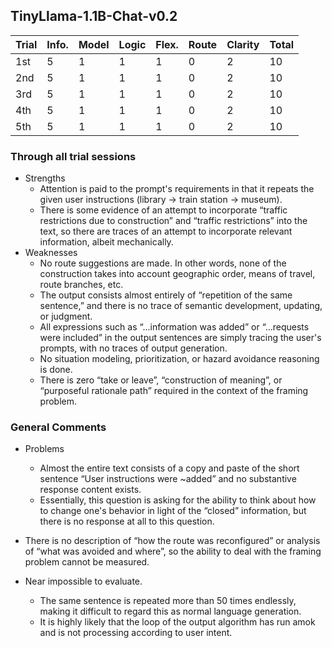 ## TinyLlama-1.1B-Chat-v0.2

| Trial | Info. | Model | Logic | Flex. | Route | Clarity | Total |
| --- | --- | --- | --- | --- | --- | --- | --- |
| 1st | 5 | 1 | 1 | 1 | 0 | 2 | 10 |
| 2nd | 5 | 1 | 1 | 1 | 0 | 2 | 10 |
| 3rd | 5 | 1 | 1 | 1 | 0 | 2 | 10 |
| 4th | 5 | 1 | 1 | 1 | 0 | 2 | 10 |
| 5th | 5 | 1 | 1 | 1 | 0 | 2 | 10 |

### Through all trial sessions

- Strengths
    - Attention is paid to the prompt's requirements in that it repeats the given user instructions (library → train station → museum).
    - There is some evidence of an attempt to incorporate “traffic restrictions due to construction” and “traffic restrictions” into the text, so there are traces of an attempt to incorporate relevant information, albeit mechanically.
- Weaknesses
    - No route suggestions are made. In other words, none of the construction takes into account geographic order, means of travel, route branches, etc.
    - The output consists almost entirely of “repetition of the same sentence,” and there is no trace of semantic development, updating, or judgment.
    - All expressions such as “...information was added” or “...requests were included” in the output sentences are simply tracing the user's prompts, with no traces of output generation.
    - No situation modeling, prioritization, or hazard avoidance reasoning is done.
    - There is zero “take or leave”, “construction of meaning”, or “purposeful rationale path” required in the context of the framing problem.

### General Comments

- Problems
    - Almost the entire text consists of a copy and paste of the short sentence “User instructions were ~added” and no substantive response content exists.
    - Essentially, this question is asking for the ability to think about how to change one's behavior in light of the “closed” information, but there is no response at all to this question.
- There is no description of “how the route was reconfigured” or analysis of “what was avoided and where”, so the ability to deal with the framing problem cannot be measured.

- Near impossible to evaluate.
    - The same sentence is repeated more than 50 times endlessly, making it difficult to regard this as normal language generation.
    - It is highly likely that the loop of the output algorithm has run amok and is not processing according to user intent.
